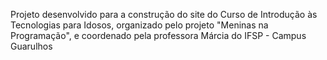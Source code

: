Projeto desenvolvido para a construção do site do Curso de Introdução às Tecnologias para Idosos, organizado pelo projeto "Meninas na Programação", e coordenado pela professora Márcia do IFSP - Campus Guarulhos